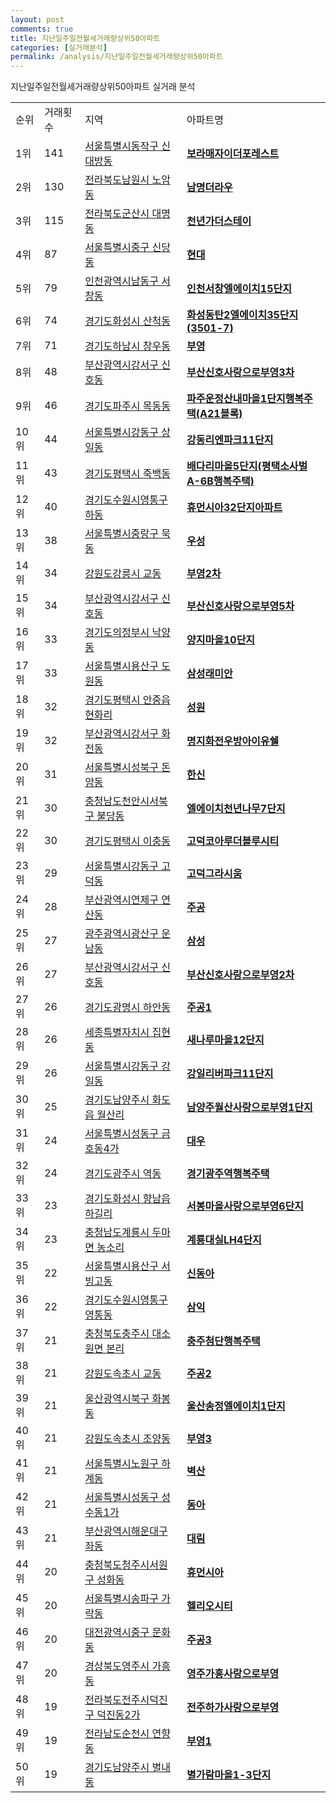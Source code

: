 ```yaml
---
layout: post
comments: true
title: 지난일주일전월세거래량상위50아파트
categories: [실거래분석]
permalink: /analysis/지난일주일전월세거래량상위50아파트
---
```


지난일주일전월세거래량상위50아파트 실거래 분석

<table>
  <tr>
    <td>순위</td>
    <td>거래횟수</td>
    <td>지역</td>
    <td>아파트명</td>
  </tr>

  <tr>
    <td>1위</td>
    <td>141</td>
    <td><a href="/apt/서울특별시동작구신대방동">서울특별시동작구 신대방동</a></td>
    <td colspan="4" style="font-weight: bold;"><a href="https://search.naver.com/search.naver?query=신대방동 보라매자이더포레스트">보라매자이더포레스트</a></td>
  </tr>

  <tr>
    <td>2위</td>
    <td>130</td>
    <td><a href="/apt/전라북도남원시노암동">전라북도남원시 노암동</a></td>
    <td colspan="4" style="font-weight: bold;"><a href="https://search.naver.com/search.naver?query=노암동 남명더라우">남명더라우</a></td>
  </tr>

  <tr>
    <td>3위</td>
    <td>115</td>
    <td><a href="/apt/전라북도군산시대명동">전라북도군산시 대명동</a></td>
    <td colspan="4" style="font-weight: bold;"><a href="https://search.naver.com/search.naver?query=대명동 천년가더스테이">천년가더스테이</a></td>
  </tr>

  <tr>
    <td>4위</td>
    <td>87</td>
    <td><a href="/apt/서울특별시중구신당동">서울특별시중구 신당동</a></td>
    <td colspan="4" style="font-weight: bold;"><a href="https://search.naver.com/search.naver?query=신당동 현대">현대</a></td>
  </tr>

  <tr>
    <td>5위</td>
    <td>79</td>
    <td><a href="/apt/인천광역시남동구서창동">인천광역시남동구 서창동</a></td>
    <td colspan="4" style="font-weight: bold;"><a href="https://search.naver.com/search.naver?query=서창동 인천서창엘에이치15단지">인천서창엘에이치15단지</a></td>
  </tr>

  <tr>
    <td>6위</td>
    <td>74</td>
    <td><a href="/apt/경기도화성시산척동">경기도화성시 산척동</a></td>
    <td colspan="4" style="font-weight: bold;"><a href="https://search.naver.com/search.naver?query=산척동 화성동탄2엘에이치35단지(3501-7)">화성동탄2엘에이치35단지(3501-7)</a></td>
  </tr>

  <tr>
    <td>7위</td>
    <td>71</td>
    <td><a href="/apt/경기도하남시창우동">경기도하남시 창우동</a></td>
    <td colspan="4" style="font-weight: bold;"><a href="https://search.naver.com/search.naver?query=창우동 부영">부영</a></td>
  </tr>

  <tr>
    <td>8위</td>
    <td>48</td>
    <td><a href="/apt/부산광역시강서구신호동">부산광역시강서구 신호동</a></td>
    <td colspan="4" style="font-weight: bold;"><a href="https://search.naver.com/search.naver?query=신호동 부산신호사랑으로부영3차">부산신호사랑으로부영3차</a></td>
  </tr>

  <tr>
    <td>9위</td>
    <td>46</td>
    <td><a href="/apt/경기도파주시목동동">경기도파주시 목동동</a></td>
    <td colspan="4" style="font-weight: bold;"><a href="https://search.naver.com/search.naver?query=목동동 파주운정산내마을1단지행복주택(A21블록)">파주운정산내마을1단지행복주택(A21블록)</a></td>
  </tr>

  <tr>
    <td>10위</td>
    <td>44</td>
    <td><a href="/apt/서울특별시강동구상일동">서울특별시강동구 상일동</a></td>
    <td colspan="4" style="font-weight: bold;"><a href="https://search.naver.com/search.naver?query=상일동 강동리엔파크11단지">강동리엔파크11단지</a></td>
  </tr>

  <tr>
    <td>11위</td>
    <td>43</td>
    <td><a href="/apt/경기도평택시죽백동">경기도평택시 죽백동</a></td>
    <td colspan="4" style="font-weight: bold;"><a href="https://search.naver.com/search.naver?query=죽백동 배다리마을5단지(평택소사벌A-6B행복주택)">배다리마을5단지(평택소사벌A-6B행복주택)</a></td>
  </tr>

  <tr>
    <td>12위</td>
    <td>40</td>
    <td><a href="/apt/경기도수원시영통구하동">경기도수원시영통구 하동</a></td>
    <td colspan="4" style="font-weight: bold;"><a href="https://search.naver.com/search.naver?query=하동 휴먼시아32단지아파트">휴먼시아32단지아파트</a></td>
  </tr>

  <tr>
    <td>13위</td>
    <td>38</td>
    <td><a href="/apt/서울특별시중랑구묵동">서울특별시중랑구 묵동</a></td>
    <td colspan="4" style="font-weight: bold;"><a href="https://search.naver.com/search.naver?query=묵동 우성">우성</a></td>
  </tr>

  <tr>
    <td>14위</td>
    <td>34</td>
    <td><a href="/apt/강원도강릉시교동">강원도강릉시 교동</a></td>
    <td colspan="4" style="font-weight: bold;"><a href="https://search.naver.com/search.naver?query=교동 부영2차">부영2차</a></td>
  </tr>

  <tr>
    <td>15위</td>
    <td>34</td>
    <td><a href="/apt/부산광역시강서구신호동">부산광역시강서구 신호동</a></td>
    <td colspan="4" style="font-weight: bold;"><a href="https://search.naver.com/search.naver?query=신호동 부산신호사랑으로부영5차">부산신호사랑으로부영5차</a></td>
  </tr>

  <tr>
    <td>16위</td>
    <td>33</td>
    <td><a href="/apt/경기도의정부시낙양동">경기도의정부시 낙양동</a></td>
    <td colspan="4" style="font-weight: bold;"><a href="https://search.naver.com/search.naver?query=낙양동 양지마을10단지">양지마을10단지</a></td>
  </tr>

  <tr>
    <td>17위</td>
    <td>33</td>
    <td><a href="/apt/서울특별시용산구도원동">서울특별시용산구 도원동</a></td>
    <td colspan="4" style="font-weight: bold;"><a href="https://search.naver.com/search.naver?query=도원동 삼성래미안">삼성래미안</a></td>
  </tr>

  <tr>
    <td>18위</td>
    <td>32</td>
    <td><a href="/apt/경기도평택시안중읍 현화리">경기도평택시 안중읍 현화리</a></td>
    <td colspan="4" style="font-weight: bold;"><a href="https://search.naver.com/search.naver?query=안중읍 현화리 성원">성원</a></td>
  </tr>

  <tr>
    <td>19위</td>
    <td>32</td>
    <td><a href="/apt/부산광역시강서구화전동">부산광역시강서구 화전동</a></td>
    <td colspan="4" style="font-weight: bold;"><a href="https://search.naver.com/search.naver?query=화전동 명지화전우방아이유쉘">명지화전우방아이유쉘</a></td>
  </tr>

  <tr>
    <td>20위</td>
    <td>31</td>
    <td><a href="/apt/서울특별시성북구돈암동">서울특별시성북구 돈암동</a></td>
    <td colspan="4" style="font-weight: bold;"><a href="https://search.naver.com/search.naver?query=돈암동 한신">한신</a></td>
  </tr>

  <tr>
    <td>21위</td>
    <td>30</td>
    <td><a href="/apt/충청남도천안시서북구불당동">충청남도천안시서북구 불당동</a></td>
    <td colspan="4" style="font-weight: bold;"><a href="https://search.naver.com/search.naver?query=불당동 엘에이치천년나무7단지">엘에이치천년나무7단지</a></td>
  </tr>

  <tr>
    <td>22위</td>
    <td>30</td>
    <td><a href="/apt/경기도평택시이충동">경기도평택시 이충동</a></td>
    <td colspan="4" style="font-weight: bold;"><a href="https://search.naver.com/search.naver?query=이충동 고덕코아루더블루시티">고덕코아루더블루시티</a></td>
  </tr>

  <tr>
    <td>23위</td>
    <td>29</td>
    <td><a href="/apt/서울특별시강동구고덕동">서울특별시강동구 고덕동</a></td>
    <td colspan="4" style="font-weight: bold;"><a href="https://search.naver.com/search.naver?query=고덕동 고덕그라시움">고덕그라시움</a></td>
  </tr>

  <tr>
    <td>24위</td>
    <td>28</td>
    <td><a href="/apt/부산광역시연제구연산동">부산광역시연제구 연산동</a></td>
    <td colspan="4" style="font-weight: bold;"><a href="https://search.naver.com/search.naver?query=연산동 주공">주공</a></td>
  </tr>

  <tr>
    <td>25위</td>
    <td>27</td>
    <td><a href="/apt/광주광역시광산구운남동">광주광역시광산구 운남동</a></td>
    <td colspan="4" style="font-weight: bold;"><a href="https://search.naver.com/search.naver?query=운남동 삼성">삼성</a></td>
  </tr>

  <tr>
    <td>26위</td>
    <td>27</td>
    <td><a href="/apt/부산광역시강서구신호동">부산광역시강서구 신호동</a></td>
    <td colspan="4" style="font-weight: bold;"><a href="https://search.naver.com/search.naver?query=신호동 부산신호사랑으로부영2차">부산신호사랑으로부영2차</a></td>
  </tr>

  <tr>
    <td>27위</td>
    <td>26</td>
    <td><a href="/apt/경기도광명시하안동">경기도광명시 하안동</a></td>
    <td colspan="4" style="font-weight: bold;"><a href="https://search.naver.com/search.naver?query=하안동 주공1">주공1</a></td>
  </tr>

  <tr>
    <td>28위</td>
    <td>26</td>
    <td><a href="/apt/세종특별자치시집현동">세종특별자치시 집현동</a></td>
    <td colspan="4" style="font-weight: bold;"><a href="https://search.naver.com/search.naver?query=집현동 새나루마을12단지">새나루마을12단지</a></td>
  </tr>

  <tr>
    <td>29위</td>
    <td>26</td>
    <td><a href="/apt/서울특별시강동구강일동">서울특별시강동구 강일동</a></td>
    <td colspan="4" style="font-weight: bold;"><a href="https://search.naver.com/search.naver?query=강일동 강일리버파크11단지">강일리버파크11단지</a></td>
  </tr>

  <tr>
    <td>30위</td>
    <td>25</td>
    <td><a href="/apt/경기도남양주시화도읍 월산리">경기도남양주시 화도읍 월산리</a></td>
    <td colspan="4" style="font-weight: bold;"><a href="https://search.naver.com/search.naver?query=화도읍 월산리 남양주월산사랑으로부영1단지">남양주월산사랑으로부영1단지</a></td>
  </tr>

  <tr>
    <td>31위</td>
    <td>24</td>
    <td><a href="/apt/서울특별시성동구금호동4가">서울특별시성동구 금호동4가</a></td>
    <td colspan="4" style="font-weight: bold;"><a href="https://search.naver.com/search.naver?query=금호동4가 대우">대우</a></td>
  </tr>

  <tr>
    <td>32위</td>
    <td>24</td>
    <td><a href="/apt/경기도광주시역동">경기도광주시 역동</a></td>
    <td colspan="4" style="font-weight: bold;"><a href="https://search.naver.com/search.naver?query=역동 경기광주역행복주택">경기광주역행복주택</a></td>
  </tr>

  <tr>
    <td>33위</td>
    <td>23</td>
    <td><a href="/apt/경기도화성시향남읍 하길리">경기도화성시 향남읍 하길리</a></td>
    <td colspan="4" style="font-weight: bold;"><a href="https://search.naver.com/search.naver?query=향남읍 하길리 서봉마을사랑으로부영6단지">서봉마을사랑으로부영6단지</a></td>
  </tr>

  <tr>
    <td>34위</td>
    <td>23</td>
    <td><a href="/apt/충청남도계룡시두마면 농소리">충청남도계룡시 두마면 농소리</a></td>
    <td colspan="4" style="font-weight: bold;"><a href="https://search.naver.com/search.naver?query=두마면 농소리 계룡대실LH4단지">계룡대실LH4단지</a></td>
  </tr>

  <tr>
    <td>35위</td>
    <td>22</td>
    <td><a href="/apt/서울특별시용산구서빙고동">서울특별시용산구 서빙고동</a></td>
    <td colspan="4" style="font-weight: bold;"><a href="https://search.naver.com/search.naver?query=서빙고동 신동아">신동아</a></td>
  </tr>

  <tr>
    <td>36위</td>
    <td>22</td>
    <td><a href="/apt/경기도수원시영통구영통동">경기도수원시영통구 영통동</a></td>
    <td colspan="4" style="font-weight: bold;"><a href="https://search.naver.com/search.naver?query=영통동 삼익">삼익</a></td>
  </tr>

  <tr>
    <td>37위</td>
    <td>21</td>
    <td><a href="/apt/충청북도충주시대소원면 본리">충청북도충주시 대소원면 본리</a></td>
    <td colspan="4" style="font-weight: bold;"><a href="https://search.naver.com/search.naver?query=대소원면 본리 충주첨단행복주택">충주첨단행복주택</a></td>
  </tr>

  <tr>
    <td>38위</td>
    <td>21</td>
    <td><a href="/apt/강원도속초시교동">강원도속초시 교동</a></td>
    <td colspan="4" style="font-weight: bold;"><a href="https://search.naver.com/search.naver?query=교동 주공2">주공2</a></td>
  </tr>

  <tr>
    <td>39위</td>
    <td>21</td>
    <td><a href="/apt/울산광역시북구화봉동">울산광역시북구 화봉동</a></td>
    <td colspan="4" style="font-weight: bold;"><a href="https://search.naver.com/search.naver?query=화봉동 울산송정엘에이치1단지">울산송정엘에이치1단지</a></td>
  </tr>

  <tr>
    <td>40위</td>
    <td>21</td>
    <td><a href="/apt/강원도속초시조양동">강원도속초시 조양동</a></td>
    <td colspan="4" style="font-weight: bold;"><a href="https://search.naver.com/search.naver?query=조양동 부영3">부영3</a></td>
  </tr>

  <tr>
    <td>41위</td>
    <td>21</td>
    <td><a href="/apt/서울특별시노원구하계동">서울특별시노원구 하계동</a></td>
    <td colspan="4" style="font-weight: bold;"><a href="https://search.naver.com/search.naver?query=하계동 벽산">벽산</a></td>
  </tr>

  <tr>
    <td>42위</td>
    <td>21</td>
    <td><a href="/apt/서울특별시성동구성수동1가">서울특별시성동구 성수동1가</a></td>
    <td colspan="4" style="font-weight: bold;"><a href="https://search.naver.com/search.naver?query=성수동1가 동아">동아</a></td>
  </tr>

  <tr>
    <td>43위</td>
    <td>21</td>
    <td><a href="/apt/부산광역시해운대구좌동">부산광역시해운대구 좌동</a></td>
    <td colspan="4" style="font-weight: bold;"><a href="https://search.naver.com/search.naver?query=좌동 대림">대림</a></td>
  </tr>

  <tr>
    <td>44위</td>
    <td>20</td>
    <td><a href="/apt/충청북도청주시서원구성화동">충청북도청주시서원구 성화동</a></td>
    <td colspan="4" style="font-weight: bold;"><a href="https://search.naver.com/search.naver?query=성화동 휴먼시아">휴먼시아</a></td>
  </tr>

  <tr>
    <td>45위</td>
    <td>20</td>
    <td><a href="/apt/서울특별시송파구가락동">서울특별시송파구 가락동</a></td>
    <td colspan="4" style="font-weight: bold;"><a href="https://search.naver.com/search.naver?query=가락동 헬리오시티">헬리오시티</a></td>
  </tr>

  <tr>
    <td>46위</td>
    <td>20</td>
    <td><a href="/apt/대전광역시중구문화동">대전광역시중구 문화동</a></td>
    <td colspan="4" style="font-weight: bold;"><a href="https://search.naver.com/search.naver?query=문화동 주공3">주공3</a></td>
  </tr>

  <tr>
    <td>47위</td>
    <td>20</td>
    <td><a href="/apt/경상북도영주시가흥동">경상북도영주시 가흥동</a></td>
    <td colspan="4" style="font-weight: bold;"><a href="https://search.naver.com/search.naver?query=가흥동 영주가흥사랑으로부영">영주가흥사랑으로부영</a></td>
  </tr>

  <tr>
    <td>48위</td>
    <td>19</td>
    <td><a href="/apt/전라북도전주시덕진구덕진동2가">전라북도전주시덕진구 덕진동2가</a></td>
    <td colspan="4" style="font-weight: bold;"><a href="https://search.naver.com/search.naver?query=덕진동2가 전주하가사랑으로부영">전주하가사랑으로부영</a></td>
  </tr>

  <tr>
    <td>49위</td>
    <td>19</td>
    <td><a href="/apt/전라남도순천시연향동">전라남도순천시 연향동</a></td>
    <td colspan="4" style="font-weight: bold;"><a href="https://search.naver.com/search.naver?query=연향동 부영1">부영1</a></td>
  </tr>

  <tr>
    <td>50위</td>
    <td>19</td>
    <td><a href="/apt/경기도남양주시별내동">경기도남양주시 별내동</a></td>
    <td colspan="4" style="font-weight: bold;"><a href="https://search.naver.com/search.naver?query=별내동 별가람마을1-3단지">별가람마을1-3단지</a></td>
  </tr>

</table>
